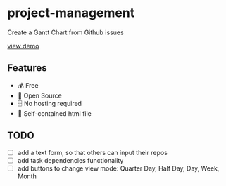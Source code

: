# project-management

Create a Gantt Chart from Github issues

[view demo]

[view demo]: https://forward-lang.github.io/project-management/

## Features

- 💰 Free
- 📖 Open Source
- 🗄️ No hosting required
- 🐣 Self-contained html file

## TODO

- [ ] add a text form, so that others can input their repos
- [ ] add task dependencies functionality
- [ ] add buttons to change view mode: Quarter Day, Half Day, Day, Week, Month 
